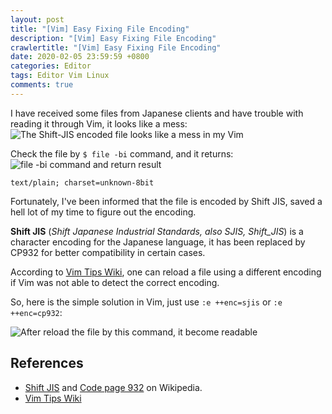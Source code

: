 ```yaml
---
layout: post
title: "[Vim] Easy Fixing File Encoding"
description: "[Vim] Easy Fixing File Encoding"
crawlertitle: "[Vim] Easy Fixing File Encoding"
date: 2020-02-05 23:59:59 +0800
categories: Editor
tags: Editor Vim Linux
comments: true
---
```


I have received some files from Japanese clients and have trouble with reading it through Vim, it looks like a mess:
![The Shift-JIS encoded file looks like a mess in my Vim](https://stevenchang.s3-ap-northeast-1.amazonaws.com/pics/blog/encoding_vim_sjis.png)

Check the file by `$ file -bi` command, and it returns:
![file -bi command and return result](https://stevenchang.s3-ap-northeast-1.amazonaws.com/pics/blog/file_command_sjis.png)

```shell
text/plain; charset=unknown-8bit
```

Fortunately, I've been informed that the file is encoded by Shift JIS, saved a hell lot of my time to figure out the encoding.

**Shift JIS** (*Shift Japanese Industrial Standards, also SJIS, Shift_JIS*) is a character encoding for the Japanese language, it has been replaced by CP932 for better compatibility in certain cases.

According to [Vim Tips Wiki](https://vim.fandom.com/wiki/Reloading_a_file_using_a_different_encoding), one can reload a file using a different encoding if Vim was not able to detect the correct encoding.

So, here is the simple solution in Vim, just use `:e ++enc=sjis` or `:e ++enc=cp932`:

![After reload the file by this command, it become readable](https://stevenchang.s3-ap-northeast-1.amazonaws.com/pics/blog/encoding_vim_sjis_after.png)

## References
- [Shift JIS](https://en.wikipedia.org/wiki/Shift_JIS) and [Code page 932](https://en.wikipedia.org/wiki/Code_page_932_(Microsoft_Windows)) on Wikipedia.
- [Vim Tips Wiki](https://vim.fandom.com/wiki/Reloading_a_file_using_a_different_encoding)
